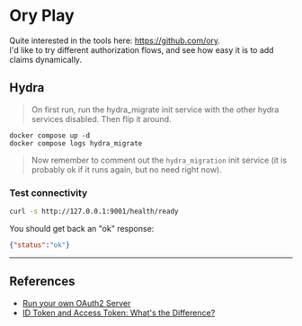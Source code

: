# Ory Play

Quite interested in the tools here: <https://github.com/ory>. \
I'd like to try different authorization flows, and see how easy it is to add claims dynamically.

## Hydra

> On first run, run the hydra_migrate init service with the other hydra services disabled. Then flip it around.

```
docker compose up -d
docker compose logs hydra_migrate
```

> Now remember to comment out the `hydra_migration` init service (it is probably ok if it runs again, but no need right now).

### Test connectivity

```sh
curl -s http://127.0.0.1:9001/health/ready
```

You should get back an "ok" response:

```json
{"status":"ok"}
```

---

## References

- [Run your own OAuth2 Server](https://www.ory.sh/run-oauth2-server-open-source-api-security/#performing-the-oauth2-client-credentials-flow)
- [ID Token and Access Token: What's the Difference?](https://auth0.com/blog/id-token-access-token-what-is-the-difference/)
